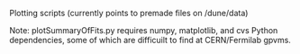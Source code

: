 Plotting scripts (currently points to premade files on /dune/data)

Note: plotSummaryOfFits.py requires numpy, matplotlib, and cvs Python dependencies, some of which are difficuilt to find at CERN/Fermilab gpvms.
